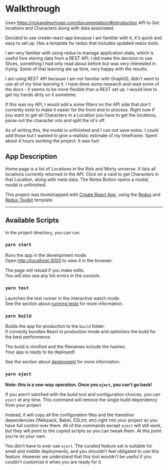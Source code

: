 # Walkthrough
Uses https://rickandmortyapi.com/documentation/#introduction API to Get locations and Characters along with data associated.

Decided to use create-react-app becasue I am familiar with it, it's quick and easy to set up. Has a template for redux that includes updated redux tools.

I am very familiar with using redux to manage application state, which is useful fore storing data from a REST API. I did make the decision to use Slices, something I had only read about before but was very interested in trying. Some of that learning ate up time, very happy with the results.

I am using REST API because I am not familiar with GraphQL didn't want to use all of my time learning it. I have done some research and read some of the docs - it seems to be more flexible than a REST set up. I would love to get my hands dirty on it sometime.

If this was my API, I would add a some filters on the API side that don't currently exist to make it easier for the front end to process. Right now if you want to get all Characters in a Location you have to get the locations, parse out the character urls and split the id's off.

As of writing this, the modal is unfinished and I can not save notes. I could add those but I wanted to give a realistic estimate of my timeframe. Spent about 4 hours working the project. It was fun!


## App Description
Home page is a list of Locations in the Rick and Morty universe. It lists all locations currently returned in the API.
Click on a card to get Characters in that Location, along with meta data.
The Notes Button opens a modal, modal is unfinished.


This project was bootstrapped with [Create React App](https://github.com/facebook/create-react-app), using the [Redux](https://redux.js.org/) and [Redux Toolkit](https://redux-toolkit.js.org/) template.
 
-------------------------------------------------------------------------------------------------------------------------------------------------------------------------------
## Available Scripts

In the project directory, you can run:

### `yarn start`

Runs the app in the development mode.<br />
Open [http://localhost:3000](http://localhost:3000) to view it in the browser.

The page will reload if you make edits.<br />
You will also see any lint errors in the console.

### `yarn test`

Launches the test runner in the interactive watch mode.<br />
See the section about [running tests](https://facebook.github.io/create-react-app/docs/running-tests) for more information.

### `yarn build`

Builds the app for production to the `build` folder.<br />
It correctly bundles React in production mode and optimizes the build for the best performance.

The build is minified and the filenames include the hashes.<br />
Your app is ready to be deployed!

See the section about [deployment](https://facebook.github.io/create-react-app/docs/deployment) for more information.

### `yarn eject`

**Note: this is a one-way operation. Once you `eject`, you can’t go back!**

If you aren’t satisfied with the build tool and configuration choices, you can `eject` at any time. This command will remove the single build dependency from your project.

Instead, it will copy all the configuration files and the transitive dependencies (Webpack, Babel, ESLint, etc) right into your project so you have full control over them. All of the commands except `eject` will still work, but they will point to the copied scripts so you can tweak them. At this point you’re on your own.

You don’t have to ever use `eject`. The curated feature set is suitable for small and middle deployments, and you shouldn’t feel obligated to use this feature. However we understand that this tool wouldn’t be useful if you couldn’t customize it when you are ready for it.
